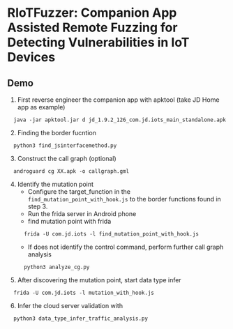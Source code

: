 # RIoTFuzzer: Companion App Assisted Remote Fuzzing for Detecting Vulnerabilities in IoT Devices

## Demo

1. First reverse engineer the companion app with apktool (take JD Home app as example)
```shell
  java -jar apktool.jar d jd_1.9.2_126_com.jd.iots_main_standalone.apk
```
2. Finding the border fucntion
```shell
  python3 find_jsinterfacemethod.py
```

3. Construct the call graph (optional)
```
  androguard cg XX.apk -o callgraph.gml
```

4. Identify the mutation point
    * Configure the target_function in the  `find_mutation_point_with_hook.js` to the border functions found in step 3.
    * Run the frida server in Android phone
    * find mutation point with frida 
    ```
      frida -U com.jd.iots -l find_mutation_point_with_hook.js
    ```
    * If does not identify the control command,   perform further call graph analysis
    ```
      python3 analyze_cg.py
    ```
5. After discovering the mutation point, start data type infer
```
  frida -U com.jd.iots -l mutation_with_hook.js
```
6. Infer the cloud server validation with 
```
  python3 data_type_infer_traffic_analysis.py
```
